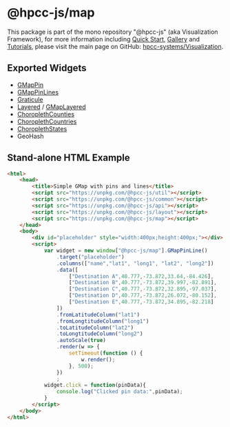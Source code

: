 # @hpcc-js/map
This package is part of the mono repository "@hpcc-js" (aka Visualization Framework), for more information including [Quick Start](https://github.com/hpcc-systems/Visualization/wiki/Quick-Start), [Gallery](https://raw.githack.com/hpcc-systems/Visualization/master/demos/gallery/gallery.html) and [Tutorials](https://github.com/hpcc-systems/Visualization/wiki/Tutorials), please visit the main page on GitHub:  [hpcc-systems/Visualization](https://github.com/hpcc-systems/Visualization).

## Exported Widgets
* [GMapPin](https://rawgit.com/hpcc-systems/Visualization/master/demos/gallery/playground.html?./samples/geospatial/Google%20Maps/Pins.js)
* [GMapPinLines](https://rawgit.com/hpcc-systems/Visualization/master/demos/gallery/playground.html?./samples/geospatial/Google%20Maps/Pin%20Lines.js)
* [Graticule](https://rawgit.com/hpcc-systems/Visualization/master/demos/gallery/playground.html?./samples/geospatial/Google%20Maps/Layered.js)
* [Layered](https://rawgit.com/hpcc-systems/Visualization/master/demos/gallery/playground.html?./samples/geospatial/Choropleth/Layered.js) / [GMapLayered](https://rawgit.com/hpcc-systems/Visualization/master/demos/gallery/playground.html?./samples/geospatial/Google%20Maps/Layered.js)
* [ChoroplethCounties](https://rawgit.com/hpcc-systems/Visualization/master/demos/gallery/playground.html?./samples/geospatial/Choropleth/USA/Counties.js)
* [ChoroplethCountries](https://rawgit.com/hpcc-systems/Visualization/master/demos/gallery/playground.html?./samples/geospatial/Choropleth/Europe/British%20Isles.js)
* [ChoroplethStates](https://rawgit.com/hpcc-systems/Visualization/master/demos/gallery/playground.html?./samples/geospatial/Choropleth/USA/States.js)
* GeoHash

## Stand-alone HTML Example
```html
<html>
    <head>
        <title>Simple GMap with pins and lines</title>
        <script src="https://unpkg.com/@hpcc-js/util"></script>
        <script src="https://unpkg.com/@hpcc-js/common"></script>
        <script src="https://unpkg.com/@hpcc-js/api"></script>
        <script src="https://unpkg.com/@hpcc-js/layout"></script>
        <script src="https://unpkg.com/@hpcc-js/map"></script>
    </head>
    <body>
        <div id="placeholder" style="width:400px;height:400px;"></div>
        <script>
            var widget = new window["@hpcc-js/map"].GMapPinLine()
                .target("placeholder")
                .columns(["name","lat1", "long1", "lat2", "long2"])
                .data([
                    ["Destination A",40.777,-73.872,33.64,-84.426],
                    ["Destination B",40.777,-73.872,39.997,-82.891],
                    ["Destination C",40.777,-73.872,32.895,-97.037],
                    ["Destination D",40.777,-73.872,26.072,-80.152],
                    ["Destination E",40.777,-73.872,34.895,-82.218]
                ])
                .fromLatitudeColumn("lat1")
                .fromLongtitudeColumn("long1")
                .toLatitudeColumn("lat2")
                .toLongtitudeColumn("long2")
                .autoScale(true)
                .render(w => {
                    setTimeout(function () {
                        w.render();
                    }, 500);
                })
                ;
            widget.click = function(pinData){
                console.log("Clicked pin data:",pinData);
            }
        </script>
    </body>
</html>
```
